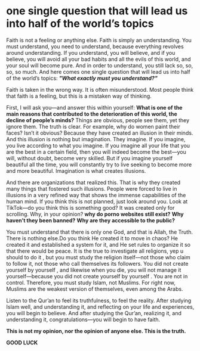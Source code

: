 #  one single question that will lead us into half of the world’s topics

Faith is not a feeling or anything else. Faith is simply an understanding. You must understand, you need to understand, because everything revolves around understanding. If you understand, you will believe, and if you believe, you will avoid all your bad habits and all the evils of this world, and your soul will become pure.
And in order to understand, you still lack so, so, so, so much.
And here comes one single question that will lead us into half of the world’s topics:
***"What exactly must you understand?"***

Faith is taken in the wrong way. It is often misunderstood. Most people think that faith is a feeling, but this is a mistaken way of thinking.

First, I will ask you—and answer this within yourself: **What is one of the main reasons that contributed to the deterioration of this world, the decline of people’s minds?** Things are obvious, people see them, yet they ignore them. The truth is clear. For example, why do women paint their faces? Isn’t it obvious? Because they have created an illusion in their minds. And this illusion is nothing but imagination. They imagine. If you imagine, you live according to what you imagine. If you imagine all your life that you are the best in a certain field, then you will indeed become the best—you will, without doubt, become very skilled. But if you imagine yourself beautiful all the time, you will constantly try to live seeking to become more and more beautiful. Imagination is what creates illusions.

And there are organizations that realized this. That is why they created many things that fostered such illusions. People were forced to live in illusions in a very refined way that shows the immense capabilities of the human mind. If you think this is not planned, just look around you. Look at TikTok—do you think this is something good? It was created only for scrolling. Why, in your opinion?  **why do porno websites still exist?** **Why haven’t they been banned?** **Why are they accessible to the public?**

You must understand that there is only one God, and that is Allah, the Truth. There is nothing else.Do you think He created it to move in chaos? He created it and established a system for it, and He set rules to organize it so that there would be peace.  It is the true to investigate all religions, yep u should to do it , but you must study the religion itself—not those who claim to follow it, not those who call themselves its followers. You did not create yourself by yourself , and likewise when you die, you will not manage it yourself—because you did not create yourself by yourself . You are not in control. Therefore, you must study Islam, not Muslims. For right now, Muslims are the weakest version of themselves, even among the Arabs.

Listen to the Qur’an to feel its truthfulness, to feel the reality. After studying Islam well, and understanding it, and reflecting on your life and experiences, you will begin to believe. And after studying the Qur’an, realizing it, and understanding it, congratulations—you will begin to have faith.

**This is not my opinion, nor the opinion of anyone else. This is the truth.**


**GOOD LUCK**
